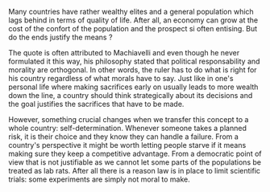 

Many countries have rather wealthy elites and a general population which lags behind in terms of quality of life. After all, an economy can grow at the cost of the confort of the population and the prospect si often entising. But do the ends justify the means ?

The quote is often attributed to Machiavelli and even though he never formulated it this way, his philosophy stated that political responsability and morality are orthogonal. In other words, the ruler has to do what is right for his country regardless of what morals have to say. Just like in one's personal life where making sacrifices early on usually leads to more wealth down the line, a country should think strategically about its decisions and the goal justifies the sacrifices that have to be made.

However, something crucial changes when we transfer this concept to a whole country: self-determination. Whenever someone takes a planned risk, it is their choice and they know they can handle a failure. From a country's perspective it might be worth letting people starve if it means making sure they keep a competitive advantage. From a democratic point of view that is not justifiable as we cannot let some parts of the populations be treated as lab rats. After all there is a reason law is in place to limit scientific trials: some experiments are simply not moral to make.